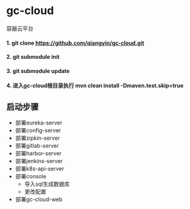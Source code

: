 # gc-cloud
容器云平台

#### 1. git clone https://github.com/qiangyin/gc-cloud.git

#### 2. git submodule init

#### 3. git submodule update

#### 4. 进入gc-cloud根目录执行 mvn clean install -Dmaven.test.skip=true
## 启动步骤
* 部署eureka-server
* 部署config-server
* 部署zipkin-server
* 部署gitlab-server
* 部署harbor-server
* 部署jenkins-server
* 部署k8s-api-server
* 部署console
  * 导入sql生成数据库
  * 更改配置
* 部署gc-cloud-web


